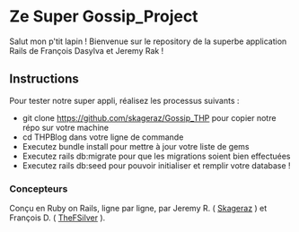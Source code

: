 # Ze Super Gossip_Project


Salut mon p'tit lapin ! Bienvenue sur le repository de la superbe application Rails de François Dasylva et Jeremy Rak !

## Instructions ##

Pour tester notre super appli, réalisez les processus suivants :

- git clone https://github.com/skageraz/Gossip_THP pour copier notre répo sur votre machine
- cd THPBlog dans votre ligne de commande
- Executez bundle install pour mettre à jour votre liste de gems
- Executez rails db:migrate pour que les migrations soient bien effectuées
- Executez rails db:seed pour pouvoir initialiser et remplir votre database !

### Concepteurs ###

Conçu en Ruby on Rails, ligne par ligne, par Jeremy R. ( <a href="https://github.com/skageraz">Skageraz</a> ) et François D. ( <a href="https://github.com/TheFSilver">TheFSilver</a> ).
